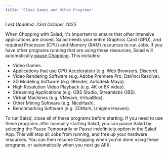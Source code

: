 ```yaml
---
title: 'Close Games and Other Programs'
---
```


_Last Updated: 23rd October 2025_

When Chopping with Salad, it's important to ensure that other intensive applications are closed. Salad needs your entire
Graphics Card (GPU), and required Processor (CPU) and Memory (RAM) resources to run Jobs. If you have other programs
running that are using these resources, Salad will automatically
[pause Chopping](/docs/faq/salad-app/380-temporary-workload-block). This includes:

- Video Games.
- Applications that use GPU Acceleration (e.g. Web Browsers, Discord).
- Video Rendering Software (e.g. Adobe Premiere Pro, DaVinci Resolve).
- 3D Modeling Software (e.g. Blender, Autodesk Maya).
- High Resolution Video Playback (e.g. 4K or 8K video).
- Streaming Applications (e.g. OBS Studio, Streamlabs OBS).
- Virtual Machines (e.g. VMware, VirtualBox).
- Other Mining Software (e.g. NiceHash).
- Benchmarking Software (e.g. 3DMark, Unigine Heaven).

To run Salad, close all of these programs before starting. If you need to use these programs after manually starting
Salad, you can pause Salad by selecting the Pause Temporarily or Pause indefinitely option in the Salad App. This will
stop all Jobs from running, and free up your hardware resources. You can then resume Chopping when you're done using
these programs, or automatically when you next go AFK.
